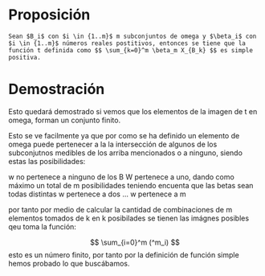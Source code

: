 # Proposición  
	Sean $B_i$ con $i \in {1..m}$ m subconjuntos de omega y $\beta_i$ con $i \in {1..m}$ números reales postitivos, entonces se tiene que la función t definida como $$ \sum_{k=0}^m \beta_m X_{B_k} $$ es simple positiva. 
# Demostración   

Esto quedará demostrado si vemos que los elementos de la imagen de t en omega, forman un conjunto finito. 

Esto se ve facilmente ya que por como se ha definido un elemento de omega puede pertenecer a la la intersección de algunos de los subconjutnos medibles de los arriba mencionados o a ninguno, siendo estas las posibilidades: 

w no pertenece a ninguno de los B
W pertenece a uno, dando como máximo un total de m posibilidades teniendo encuenta que las betas sean todas distintas
w pertenece a dos 
...
w pertenece a m

por tanto por medio de calcular la cantidad de  combinaciones de m elementos tomados de k en k posibilades se tienen las imágnes posibles qeu toma la función:

$$ \sum_{i=0}^m (^m_i) $$ esto es un número finito, por tanto por la definición de función simple hemos probado lo que buscábamos. 
